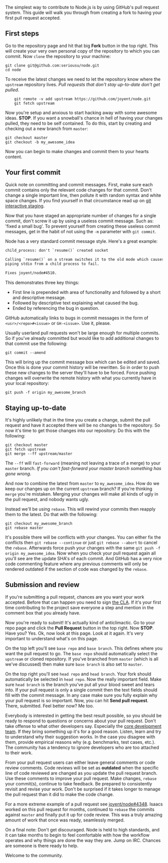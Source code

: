 The simplest way to contribute to Node.js is by using GitHub's pull request system. This guide will walk you through from creating a fork to having your first pull request accepted.

## First steps

Go to the repository page and hit that big **Fork** button in the top right. This will create your very own personal copy of the repository to which you can commit. Now `clone` the repository to your machine:

```
git clone git@github.com:seriousu/node.git
cd node
```

To receive the latest changes we need to let the repository know where the `upstream` repository lives. _Pull requests that don't stay up-to-date don't get pulled_.

```
    git remote -v add upstream https://github.com/joyent/node.git
    git fetch upstream
```

Now you're setup and anxious to start hacking away with some awesome ideas. **STOP**. If you want a snowball's chance in hell of having your changes pulled, they need to be self contained. To do this, start by creating and checking out a new branch from `master`:

```
git checkout master
git checkout -b my_awesome_idea
```

Now you can begin to make changes and commit them to your hearts content.

## Your first commit

Quick note on committing and commit messages. First, make sure each commit contains only the relevant code changes for that commit. Don't change a single important line, then pollute it with random syntax and white space changes. If you find yourself in that circumstance read up on [git interactive staging](http://git-scm.com/book/en/Git-Tools-Interactive-Staging).

Now that you have staged an appropriate number of changes for a single commit, don't screw it up by using a useless commit message. Such as: 'fixed a small bug'. To prevent yourself from creating these useless commit messages, get in the habit of not using the `-m` parameter with `git commit`.

Node has a very standard commit message style. Here's a great example:

```txt
child_process: don't `resume()` created socket

Calling `resume()` on a stream switches it to the old mode which causes
piping stdio from a child process to fail.

Fixes joyent/node#4510.
```

This demonstrates three key things:
* First line is prepended with area of functionality and followed by a short and descriptive message.
* Followed by descriptive text explaining what caused the bug.
* Ended by referencing the bug in question.

GitHub automatically links to bugs in commit messages in the form of `<usr>/<repo>#<issue>` or `GH-<issue>`. Use it, please.

Usually userland pull requests won't be large enough for multiple commits. So if you've already committed but would like to add additional changes to that commit use the following:

```
git commit --amend
```

This will bring up the commit message box which can be edited and saved. Once this is done your commit history will be rewritten. So in order to push these new changes to the server they'll have to be forced. Force pushing changes will overwrite the remote history with what you currently have in your local repository:

```
git push -f origin my_awesome_branch
```

## Staying up-to-date

It's highly unlikely that in the time you create a change, submit the pull request and have it accepted there will be no changes to the repository. So now it's time to get those changes into our repository. Do this with the following:

```
git checkout master
git fetch upstream
git merge --ff upstream/master
```

The `--ff` will `fast-forward` (meaning not leaving a trace of a merge) to your `master` branch. _If you can't fast-forward your master branch something has gone wrong_.

And now to combine the latest from `master` to `my_awesome_idea`. How do we keep our changes up on the current `upstream` branch? If you're thinking `merge` you're mistaken. Merging your changes will make all kinds of ugly in the pull request, and nobody wants ugly.

Instead we'll be using `rebase`. This will rewind your commits then reapply them to the latest. Do that with the following:

```
git checkout my_awesome_branch
git rebase master
```

It's possible there will be conflicts with your changes. You can either fix the conflicts then `git rebase --continue` or just `git rebase --abort` to cancel the `rebase`. Afterwards force push your changes with the same `git push -f origin my_awesome_idea`. Now when you check your pull request again all you'll see are the update SHA's of each commit. And GitHub has a very nice code commenting feature where any previous comments will only be rendered outdated if the section of code was changed by the `rebase`.

## Submission and review

If you're submitting a pull request, chances are you want your work accepted. Before that can happen you need to sign [the CLA](http://nodejs.org/cla.html). If it's your first time contributing to the project save everyone a step and mention in the comment box that you already have.

Now you're ready to submit! It's actually kind of anticlimactic. Go to your repo page and click the **Pull Request** button in the top right. Now **STOP**. Have you? Yes. Ok, now look at this page. Look at it again. It's very important to understand what's on this page.

On the top left you'll see `base repo` and `base branch`. This defines where you want the pull request to go. The `base repo` should automatically select the `upstream` or cloned repository. If you've branched from `master` (which is all we've discussed) then make sure `base branch` is also set to `master`.

On the top right you'll see `head repo` and `head branch`. Your fork should automatically be selected in `head repo`. Now the really important field. Make sure `head branch` is the branch you've put all your blood sweet and tears into. If your pull request is only a single commit then the text fields should fill with the commit message. In any case make sure you fully explain why your pull request is so important. Now, you can hit **Send pull request**. There, submitted. Feel better now? Me too.

Everybody is interested in getting the best result possible, so you should be ready to respond to questions or concerns about your pull request. Don't take offense to what other developers say. Especially the [core development team](https://github.com/joyent/node/wiki/Project-Organization). If they bring something up it's for a good reason. Listen, learn and try to understand why their suggestion works. In the case you disagree with them, provide empirical reasons why (e.g. benchmarks, test cases, etc.). The community has a tendency to ignore developers who are too attached to their work.

From your pull request users can either leave general comments or code review comments. Code reviews will be set as **outdated** when the specific line of code reviewed are changed as you update the pull request branch. Use these comments to improve your pull request. Make changes, `rebase` your commit(s), continue to take feedback. Be prepared to consistently revisit and revise your work. Don't be surprised if it takes longer to manage the pull request than it did to make the code change.

For a more extreme example of a pull request see [joyent/node#4348](https://github.com/joyent/node/pull/4348). Isaacs worked on this pull request for months, continued to `rebase` the commits against `master` and finally put it up for code review. This was a truly amazing amount of work that once was ready, seamlessly merged.

On a final note: Don't get discouraged. Node is held to high standards, and it can take months to begin to feel comfortable with how the workflow operates and why things are done the way they are. Jump on IRC. Chances are someone is there ready to help.

Welcome to the community.